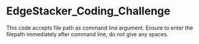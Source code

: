 # EdgeStacker_Coding_Challenge

This code accepts file path as command line argument. Ensure to enter the filepath immediately after command line, do not give any spaces.
